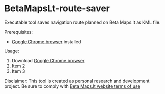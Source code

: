 # BetaMapsLt-route-saver
Executable tool saves navigation route planned on Beta Maps.lt as KML file. 

Prerequisites:
* [Google Chrome browser](https://www.google.com/chrome/?) installed

Usage:
1. Download [Google Chrome browser](https://www.google.com/chrome/?)
1. Item 2
1. Item 3


Disclaimer:
This tool is created as personal research and development project. Be sure to comply with [Beta Maps.lt website terms of use](https://beta.maps.lt/page/about?c=2813350.8%2C7302922.9&r=0&s=18055.954822&b=topo&bl=false)
